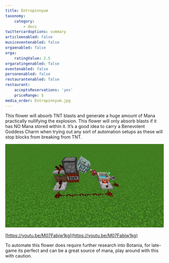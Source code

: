```yaml
---
title: Entropinnyum
taxonomy:
    category:
        - docs
twittercardoptions: summary
articleenabled: false
musiceventenabled: false
orgaenabled: false
orga:
    ratingValue: 2.5
orgaratingenabled: false
eventenabled: false
personenabled: false
restaurantenabled: false
restaurant:
    acceptsReservations: 'yes'
    priceRange: $
media_order: Entropinnyum.jpg
---
```


This flower will absorb TNT blasts and generate a huge amount of Mana practically nullifying the explosion. This flower will only absorb blasts if it has NO Mana stored within it. It’s a good idea to carry a Benevolent Goddess Charm when trying out any sort of automation setups as these will stop blocks from breaking from TNT.

![](Entropinnyum.jpg)

[https://youtu.be/M07Fabjw1kg](https://youtu.be/M07Fabjw1kg)

To automate this flower does require further research into Botania, for late-game its perfect and can be a great source of mana, play around with this with caution.
